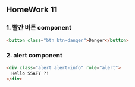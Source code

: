 ## HomeWork 11

### 1. 빨간 버튼 component

```html
<button class="btn btn-danger">Danger</button>
```

###  2. alert component

```html
<div class="alert alert-info" role="alert">
  Hello SSAFY ?!
</div>
```

